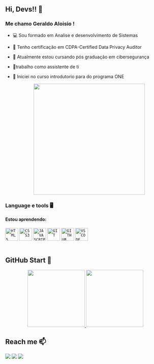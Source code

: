 ## Hi, Devs!! 👋
### Me chamo Geraldo Aloisio !
- 💻 Sou formado em Analise e desenvolvimento de Sistemas
- 🔐 Tenho certificação em CDPA-Certified Data Privacy Auditor
- 🔐 Atualmente estou cursando pós graduação em cibersegurança
- 🔧trabalho como assistente de ti
- 🚀 Iniciei no curso introdutorio para do programa ONE

  <p align="center">
  <img src="https://i.gifer.com/S0S.gif" width="350">
</p>
  
### Language e tools 🖥️ 
#### Estou aprendendo:
<code><img width="40px" src="https://cdn.jsdelivr.net/gh/devicons/devicon/icons/html5/html5-original-wordmark.svg" title = "HTML5"/></code>
<code><img width="40px" src="https://cdn.jsdelivr.net/gh/devicons/devicon/icons/css3/css3-original-wordmark.svg" title = "CSS3"/></code>
<code><img width="40px" src="https://cdn.jsdelivr.net/gh/devicons/devicon/icons/javascript/javascript-original.svg" title = "JAVASCRIPT"/></code>
<code><img width="40px" src="https://cdn.jsdelivr.net/gh/devicons/devicon/icons/git/git-original.svg" title = "GIT"/></code>
<code><img width="40px" src="https://cdn.jsdelivr.net/gh/devicons/devicon/icons/github/github-original.svg" title = "GITHUB"/></code>
<code><img width="40px" src="https://cdn.jsdelivr.net/gh/devicons/devicon/icons/vscode/vscode-original.svg" title = "VSCODE"/></code>
</br>
</br>

## GitHub Start 🚀
<p align="center">
<a href="https://github.com/AloisioKell">
  <img height="180em" src="https://github-readme-stats-eight-theta.vercel.app/api?username=AloisioKell&show_icons=true&theme=algolia&include_all_commits=true&count_private=true"/>
  <img height="180em" src="https://github-readme-stats-eight-theta.vercel.app/api/top-langs/?username=AloisioKell&layout=compact&langs_count=8&theme=algolia"/>
</a>
</p>

## Reach me 📫 
<div>
<a href="https://instagram.com/aloisio_kell" target="_blank"><img loading="lazy" src="https://img.shields.io/badge/-Instagram-%23E4405F?style=for-the-badge&logo=instagram&logoColor=white" target="_blank"></a>
<a href = "mailto:aloisiokle2@gmail.com"><img loading="lazy" src="https://img.shields.io/badge/Gmail-D14836?style=for-the-badge&logo=gmail&logoColor=white" target="_blank"></a>
<a href="https://www.linkedin.com/in/geraldo-aloisio" target="_blank"><img loading="lazy" src="https://img.shields.io/badge/-LinkedIn-%230077B5?style=for-the-badge&logo=linkedin&logoColor=white" target="_blank"></a>   
</div>
